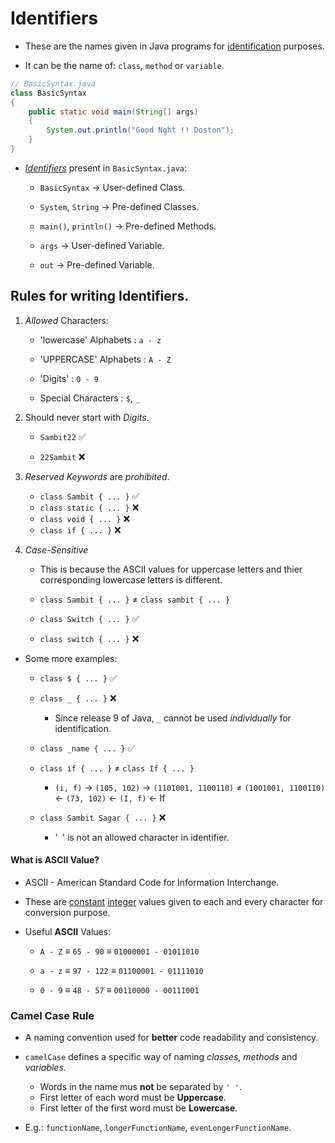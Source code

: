 # Identifiers

- These are the names given in Java programs for <u>identification</u> purposes.

- It can be the name of: `class`, `method` or `variable`.

```java
// BasicSyntax.java
class BasicSyntax
{
    public static void main(String[] args)
    {
        System.out.println("Good Nght !! Doston");
    }
}
```

- *<u>Identifiers</u>* present in `BasicSyntax.java`:
  
  - `BasicSyntax` &rarr; User-defined Class.
  
  - `System`, `String`  &rarr;  Pre-defined Classes.
  
  - `main()`, `println()` &rarr;  Pre-defined Methods.
  
  - `args` &rarr;  User-defined Variable.
  
  - `out` &rarr;  Pre-defined Variable.

## Rules for writing Identifiers.

1. *Allowed* Characters:
   
   - 'lowercase' Alphabets : `a - z`
   
   - 'UPPERCASE' Alphabets : `A - Z`
   
   - 'Digits' : `0 - 9`
   
   - Special Characters : `$`, `_`

2. Should never start with *Digits*.
   
   - `Sambit22` ✅
   
   - `22Sambit` ❌

3. *Reserved Keywords* are *prohibited*.
   
   - `class Sambit { ... }` ✅
   - `class static { ... }` ❌
   - `class void { ... }`     ❌
   - `class if { ... }`         ❌

4. *Case-Sensitive*
   
   - This is because the ASCII values for uppercase letters and thier corresponding lowercase letters is different.
   
   - `class Sambit { ... }` $\neq$ `class sambit { ... }`
   
   - `class Switch { ... }` ✅
   
   - `class switch { ... }` ❌
- Some more examples:
  
  - `class $ { ... }` ✅
  
  - `class _ { ... }` ❌
    
    - Since release 9 of Java, `_` cannot be used *individually* for identification.
  
  - `class _name { ... }` ✅
  
  - `class if { ... }` $\neq$ `class If { ... }`
    
    - `(i, f)` &rarr; `(105, 102)` &rarr; `(1101001, 1100110)` $\neq$ `(1001001, 1100110)` &larr; `(73, 102)` &larr; `(I, f)` &larr; If
  
  - `class Sambit Sagar { ... }` ❌
    
    - '` `' is not an allowed character in identifier.

#### What is ASCII Value?

- ASCII - American Standard Code for Information Interchange.

- These are <u>constant</u> <u>integer</u> values given to each and every character for conversion purpose.

- Useful **ASCII** Values:
  
  - `A - Z` $\equiv$ `65 - 90` $\equiv$ `01000001 - 01011010`
  
  - `a - z` $\equiv$ `97 - 122` $\equiv$ `01100001 - 01111010`
  
  - `0 - 9` $\equiv$ `48 - 57` $\equiv$ `00110000 - 00111001`

### Camel Case Rule

- A naming convention used for **better** code readability and consistency.

- `camelCase` defines a specific way of naming *classes*, *methods* and *variables*.
  
  - Words in the name mus **not** be separated by `' '`.
  - First letter of each word must be **Uppercase**.
  - First letter of the first word must be **Lowercase**.

- E.g.: `functionName`, `longerFunctionName`, `evenLongerFunctionName`.
